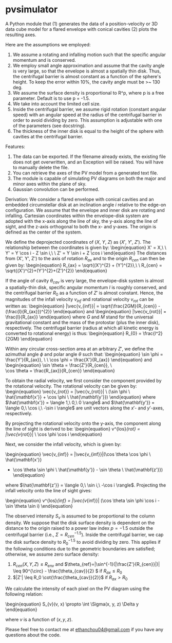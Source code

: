 # pvsimulator
A Python module that (1) generates the data of a position-velocity or 3D data cube model for a flared envelope with conical cavities (2) plots the resulting axes. 

Here are the assumptions we employed:
1. We assume a rotating and infalling motion such that the specific angular momentum and is conserved. 
2. We employ small angle approximation and assume that the cavity angle is very large, so that the envelope is almost a spatially thin disk. Thus, the centrifugal barrier is almost constant as a function of the sphere's height. To keep the error within 10%, the cavity angle must be >~ 130 deg.
3. We assume the surface density is proportional to R^p, where p is a free parameter. Default is to use p = -1.5.
4. We take into account the limited cell size. 
5. Inside the centrifugal barrier, we assume rigid rotation (constant angular speed) with an angular speed at the radius of the centrifugal barrier in order to avoid dividing by zero. This assumption is adjustable with one of the parameters (see docstring).
6. The thickness of the inner disk is equal to the height of the sphere with cavities at the centrifugal barrier. 

Features:
1. The data can be exported. If the filename already exists, the existing file does not get overwritten, and an Exception will be raised. You will have to manually delete the file. 
2. You can retrieve the axes of the PV model from a generated text file.
3. The module is capable of simulating PV diagrams on both the major and minor axes within the plane of sky.
4. Gaussian convolution can be performed.

Derivation:
We consider a flared envelope with conical cavities and an embedded circumstellar disk at an inclination angle $i$ relative to the edge-on configuration. We assume that the envelope and inner disk are rotating and infalling. Cartesian coordinates within the envelope-disk system are adopted with the x-axis along the line of sky, the y-axis along the line of sight, and the z-axis orthogonal to both the x- and y-axes. The origin is defined as the center of the system. 

We define the deprojected coordinates of $(X,\ Y,\ Z)$ as $(X',\ Y',\ Z')$. The relationship between the coordinates is given by:
\begin{equation}
X' = X,\ \ Y' = Y \cos i - Z \sin i,\ \ Z' = Y \sin i + Z \cos i
\end{equation}
The distances from (X', Y', Z') to the axis of rotation $R_{ax}$ and to the origin $R_{cen}$ can then be given by:
\begin{equation}
R_{ax} = \sqrt{(X')^{2} + (Y')^{2}},\ \ R_{cen} = \sqrt{(X')^{2}+(Y')^{2}+(Z')^{2}}
\end{equation}

If the angle of cavity $\theta_{cav}$ is very large, the envelope-disk system is almost a spatially-thin disk, specific angular momentum $l$ is roughly conserved, and the centrifugal barrier $R_{0}$ as a function of $Z'$ is almost constant. Hence, the magnitudes of the infall velocity $v_{inf}$ and rotational velocity $v_{rot}$ can be written as:
\begin{equation}
|\vec{v_{inf}}| = \sqrt{\frac{2GM}{R_{cen}} - (\frac{l}{R_{ax}})^{2}}
\end{equation}
and 
\begin{equation}
|\vec{v_{rot}}| = \frac{l}{R_{ax}}
\end{equation}
where $G$ and $M$ stand for the universal gravitational constant and the mass of the protostar (plus the inner disk), respectively. The centrifugal barrier (radius at which all kinetic energy is converted to rotational energy) is thus:
\begin{equation}
R_{0} = \frac{l^2}{2GM}
\end{equation}

Within any circular cross-section area at an arbitrary $Z'$, we define the azimuthal angle $\phi$ and polar angle $\theta$ such that:
\begin{equation}
\sin \phi = \frac{Y'}{R_{ax}}, \ \ 
\cos \phi = \frac{X'}{R_{ax}} 
\end{equation}
and 
\begin{equation}
\sin \theta = \frac{Z'}{R_{cen}}, \ \
\cos \theta = \frac{R_{ax}}{R_{cen}}
\end{equation}

To obtain the radial velocity, we first consider the component provided by the rotational velocity. The rotational velocity can be given by:
\begin{equation}
\vec{v_{rot}} = |\vec{v_{rot}}| \ (\sin \phi \ \hat{\mathbf{x'}} + \cos \phi \ \hat{\mathbf{y'}})
\end{equation}
where $\hat{\mathbf{x'}} = \langle 1,\ 0,\ 0 \rangle$ and $\hat{\mathbf{y'}} = \langle 0,\ \cos i,\ -\sin i \rangle$ are unit vectors along the $x'$- and $y'$-axes, respectively. 

By projecting the rotational velocity onto the y-axis, the component along the line of sight is derived to be:
\begin{equation}
v^{los}_{rot} = |\vec{v_{rot}}| \ \cos \phi \cos i
\end{equation}

Next, we consider the infall velocity, which is given by: 

\begin{equation}
\vec{v_{inf}} = |\vec{v_{inf}}|(\cos \theta \cos \phi \ \hat{\mathbf{x'}} 
+ \cos \theta \sin \phi \ \hat{\mathbf{y'}} - \sin \theta \ \hat{\mathbf{z'}}) 
\end{equation}

where $\hat{\mathbf{z'}} = \langle 0,\ \sin i,\ -\cos i \rangle$. 
Projecting the infall velocity onto the line of sight gives:

\begin{equation}
v^{los}_{inf} = |\vec{v_{inf}}| (\cos \theta \sin \phi \cos i - \sin \theta \sin i)
\end{equation}

The observed intensity $S_v$ is assumed to be proportional to the column density. We suppose that the disk surface density is dependent on the distance to the origin raised to a power law index $p = -1.5$ outside the centrifugal barrier (i.e., $\Sigma \propto R_{cen}^{-1.5}$). Inside the centrifugal barrier, we cap the disk surface density to $R_{0}^{-1.5}$ to avoid dividing by zero. This applies if the following conditions due to the geometric boundaries are satisfied; otherwise, we assume zero surface density:
1. $R_{cen}(X, Y, Z) \leq R_{env}$ and $\theta_{ref}=|\sin^{-1}(|\frac{Z'}{R_{cen}}|)| \leq 90^{\circ} - \frac{\theta_{cav}}{2} $   if $R_{ax} \leq R_0$
2.  $|Z'| \leq R_0 \cot{\frac{\theta_{cav}}{2}}$  if $R_{ax} > R_0$

We calculate the intensity of each pixel on the PV diagram using the following relation:

\begin{equation}
S_{v}(v, x) \propto \int \Sigma(x, y, z) \Delta y
\end{equation}

where $v$ is a function of $(x, y, z)$. 

Please feel free to contact me at ethanchou04@gmail.com if you have any questions about the code.
